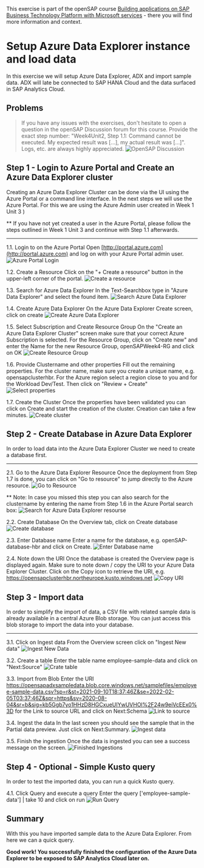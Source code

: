 


This exercise is part of the openSAP course [Building applications on SAP Business Technology Platform with Microsoft services](https://open.sap.com/courses/btpma1) - there you will find more information and context. 

# Setup Azure Data Explorer instance and load data 

In this exercise we will setup Azure Data Explorer, ADX and import sample data. ADX will late be connected to SAP HANA Cloud and the data surfaced in SAP Analytics Cloud. 

## Problems
> If you have any issues with the exercises, don't hesitate to open a question in the openSAP Discussion forum for this course. Provide the exact step number: "Week4Unit2, Step 1.1: Command cannot be executed. My expected result was [...], my actual result was [...]". Logs, etc. are always highly appreciated. 
 ![OpenSAP Discussion](../../images/opensap-forum.png)

## Step 1 - Login to Azure Portal and Create an Azure Data Explorer cluster

Creating an Azure Data Explorer Cluster can be done via the UI using the Azure Portal or a command line interface. In the next steps we will use the Azure Portal. For this we are using the Azure Admin user created in Week 1 Unit 3 )

** If you have not yet created a user in the Azure Portal, please follow the steps outlined in Week 1 Unit 3 and continue with Step 1.1 afterwards.

---


1.1. Login to on the Azure Portal 
Open [http://portal.azure.com](http://portal.azure.com) and log on with your Azure Portal admin user.
     ![Azure Portal Login](./images/01-PortalLogin.jpg)

1.2. Create a Resource
Click on the "+ Create a resource" button in the upper-left corner of the portal.
     ![Create a resource](./images/02-CreateResource.jpg)

1.3. Search for Azure Data Explorer
In the Text-Searchbox type in "Azure Data Explorer" and select the found item.
     ![Search Azure Data Explorer](./images/03-AzureDataExplorer.jpg)

1.4. Create Azure Data Explorer
On the Azure Data Explorer Create screen, click on create
![Create Azure Data Explorer](./images/03-AzureDataExplorer-Create.jpg)

1.5. Select Subscription and Create Resource Group
On the "Create an Azure Data Explorer Cluster" screen make sure that your correct Azure Subscription is selected. For the Resource Group, click on "Create new" and enter the Name for the new Resource Group, openSAPWeek4-RG and click on OK
![Create Resource Group](./images/04-AzureDataExplorer-RG.jpg)

1.6. Provide Clustername and other properties
Fill out the remaining properties. For the cluster name, make sure you create a unique name, e.g. opensapclusterhbr. For the Azure region select a region close to you and for the Workload Dev/Test. Then click on "Review + Create"
![Select properties](./images/05-AzureDataExplorer-clustername.jpg)

1.7. Create the Cluster
Once the properties have been validated you can click on Create and start the creation of the cluster. Creation can take a few minutes. 
![Create cluster](./images/06-AzureDataExplorer-review.jpg)

## Step 2 - Create Database in Azure Data Explorer

In order to load data into the Azure Data Explorer Cluster we need to create a database first. 

---

2.1. Go to the Azure Data Explorer Resource 
Once the deployment from Step 1.7 is done, you can click on "Go to resource" to jump directly to the Azure resource. 
     ![Go to Resource](./images/07-GotoResource.jpg)

** Note: In case you missed this step you can also search for the clustername by entering the name from Step 1.6 in the Azure Portal search box:
    ![Search for Azure Data Explorer resourse](./images/08-SearchResource.jpg) 
    

2.2. Create Database
On the Overview tab, click on Create database
    ![Create database](./images/09-CreateDatabase.jpg) 

2.3. Enter Database name
Enter a name for the database, e.g. openSAP-database-hbr and click on Create. 
    ![Enter Database name](./images/10-DBName.jpg)

2.4. Note down the URI
Once the database is created the Overview page is displayed again. Make sure to note down / copy the URI to your Azure Data Explorer Cluster. Click on the Copy icon to retrieve the URI, e.g. https://opensapclusterhbr.northeurope.kusto.windows.net
    ![Copy URI](./images/11-RememberURI.jpg)

## Step 3 - Import data

In order to simplify the import of data, a CSV file with related sample data is already available in a central Azure Blob storage. You can just access this blob storage to import the data into your database. 

---

3.1. Click on Ingest data 
From the Overview screen click on "Ingest New data"
    ![Ingest New Data](./images/12-IngestNewData.jpg)

3.2. Create a table
Enter the table name employee-sample-data and click on "Next:Source"
    ![Crate table](./images/13-CreateTable.jpg)

3.3. Import from Blob
Enter the URI https://opensapadxsampledata.blob.core.windows.net/samplefiles/employee-sample-data.csv?sp=r&st=2021-09-10T18:37:46Z&se=2022-02-05T03:37:46Z&spr=https&sv=2020-08-04&sr=b&sig=kb5Ggb7yo1HHzD8HGCxueUIYwUVHOl%2F24w9eiVcEEx0%3D for the Link to source URL and click on Next:Schema
    ![Link to source](./images/14-LinktoSource.jpg)

3.4. Ingest the data
In the last screen you should see the sample that in the Partial data preview. Just click on Next:Summary. 
    ![Ingest data](./images/15-Schema.jpg)

3.5. Finish the ingestion
Once the data is ingested you can see a success message on the screen. 
    ![Finished Ingestions](./images/16-DataIngestionFinished.jpg) 
## Step 4 - Optional - Simple Kusto query

In order to test the imported data, you can run a quick Kusto query.  

4.1. Click Query and execute a query 
Enter the query 
['employee-sample-data']
| take 10
and click on run
    ![Run Query](./images/17-RunQuery.jpg)

## Summary

With this you have imported sample data to the Azure Data Explorer. From here we can a quick query. 

**Good work!
You successfully finished the configuration of the Azure Data Explorer to be exposed to SAP Analytics Cloud later on.**



